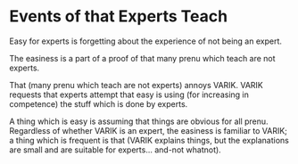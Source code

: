 # Events of that Experts Teach
Easy for experts is forgetting about the experience of not being an expert.

The easiness is a part of a proof of that many prenu which teach are not experts.

That (many prenu which teach are not experts) annoys VARIK.  VARIK requests that experts attempt that easy is using (for increasing in competence) the stuff which is done by experts.

A thing which is easy is assuming that things are obvious for all prenu.  Regardless of whether VARIK is an expert, the easiness is familiar to VARIK; a thing which is frequent is that (VARIK explains things, but the explanations are small and are suitable for experts... and-not whatnot).
